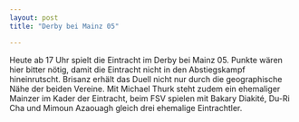 ```yaml
---
layout: post
title: "Derby bei Mainz 05"

---
```


Heute ab 17 Uhr spielt die Eintracht im Derby bei Mainz 05. Punkte wären hier bitter nötig, damit die Eintracht nicht in den Abstiegskampf hineinrutscht. Brisanz erhält das Duell nicht nur durch die geographische Nähe der beiden Vereine. Mit Michael Thurk steht zudem ein ehemaliger Mainzer im Kader der Eintracht, beim FSV spielen mit Bakary Diakité, Du-Ri Cha und Mimoun Azaouagh gleich drei ehemalige Eintrachtler.


